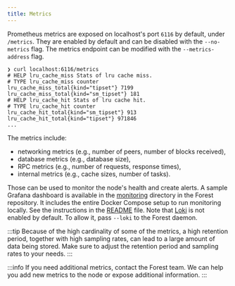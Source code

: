 ```yaml
---
title: Metrics
---
```


Prometheus metrics are exposed on localhost's port `6116` by default, under `/metrics`. They are enabled by default and can be disabled with the `--no-metrics` flag. The metrics endpoint can be modified with the `--metrics-address` flag.

```console
❯ curl localhost:6116/metrics
# HELP lru_cache_miss Stats of lru cache miss.
# TYPE lru_cache_miss counter
lru_cache_miss_total{kind="tipset"} 7199
lru_cache_miss_total{kind="sm_tipset"} 181
# HELP lru_cache_hit Stats of lru cache hit.
# TYPE lru_cache_hit counter
lru_cache_hit_total{kind="sm_tipset"} 913
lru_cache_hit_total{kind="tipset"} 971846
...
```

The metrics include:

- networking metrics (e.g., number of peers, number of blocks received),
- database metrics (e.g., database size),
- RPC metrics (e.g., number of requests, response times),
- internal metrics (e.g., cache sizes, number of tasks).

Those can be used to monitor the node's health and create alerts. A sample Grafana dashboard is available in the [monitoring](https://github.com/ChainSafe/forest/tree/main/monitoring) directory in the Forest repository. It includes the entire Docker Compose setup to run monitoring locally. See the instructions in the [README](https://github.com/ChainSafe/forest/blob/main/monitoring/README.md) file. Note that [Loki](https://grafana.com/oss/loki/) is not enabled by default. To allow it, pass `--loki` to the Forest daemon.

:::tip
Because of the high cardinality of some of the metrics, a high retention period, together with high sampling rates, can lead to a large amount of data being stored. Make sure to adjust the retention period and sampling rates to your needs.
:::

:::info
If you need additional metrics, contact the Forest team. We can help you add new metrics to the node or expose additional information.
:::
